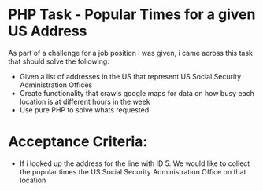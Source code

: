# PHP Task - Popular Times for a given US Address
As part of a challenge for a job position i was given, i came across this task that should solve the following:

* Given a list of addresses in the US that represent US Social Security Administration Offices
* Create functionality that crawls google maps for data on how busy each location is at different hours in the week
* Use pure PHP to solve whats requested 

# Acceptance Criteria:
* If i looked up the address for the line with ID 5. We would like to collect the popular times the US Social Security Administration Office on that location
